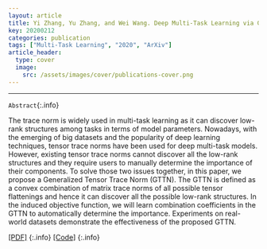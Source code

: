 ```yaml
---
layout: article
title: Yi Zhang, Yu Zhang, and Wei Wang. Deep Multi-Task Learning via Generalized Tensor Trace Norm. arXiv:2002.04799, 2020.
key: 20200212
categories: publication
tags: ["Multi-Task Learning", "2020", "ArXiv"]
article_header:
  type: cover
  image:
    src: /assets/images/cover/publications-cover.png
---
```




<div class="article__content" markdown="1">

---
`Abstract`{:.info}

The trace norm is widely used in multi-task learning as it can discover low-rank structures among tasks in terms of model parameters. Nowadays, with the emerging of big datasets and the popularity of deep learning techniques, tensor trace norms have been used for deep multi-task models. However, existing tensor trace norms cannot discover all the low-rank structures and they require users to manually determine the importance of their components. To solve those two issues together, in this paper, we propose a Generalized Tensor Trace Norm (GTTN). The GTTN is defined as a convex combination of matrix trace norms of all possible tensor flattenings and hence it can discover all the possible low-rank structures. In the induced objective function, we will learn combination coefficients in the GTTN to automatically determine the importance. Experiments on real-world datasets demonstrate the effectiveness of the proposed GTTN. 



<!--more-->

[\[PDF\]](https://arxiv.org/abs/2002.04813)
{:.info}
[\[Code\]](https://arxiv.org/abs/2002.04813)
{:.info}

</div>
